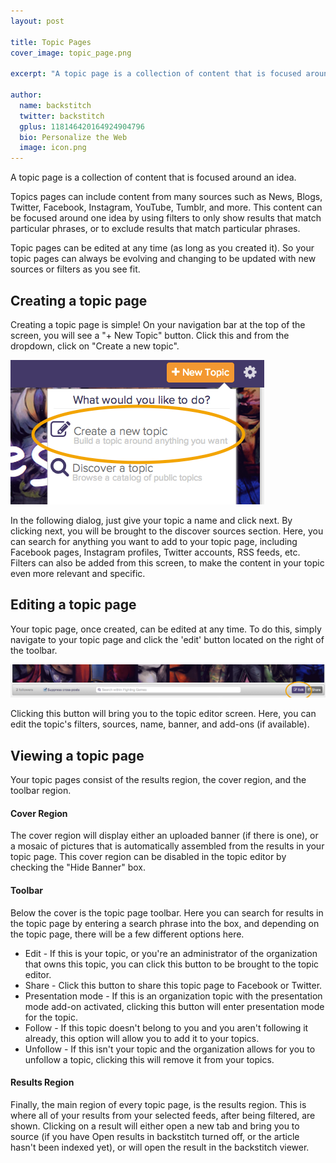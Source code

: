 ```yaml
---
layout: post

title: Topic Pages
cover_image: topic_page.png

excerpt: "A topic page is a collection of content that is focused around an idea.  Including content from many sources such as Facebook, Twitter, RSS feeds, YouTube channels, etc."

author:
  name: backstitch
  twitter: backstitch
  gplus: 118146420164924904796 
  bio: Personalize the Web
  image: icon.png
---
```


A topic page is a collection of content that is focused around an idea.

Topics pages can include content from many sources such as News, Blogs, Twitter, Facebook, Instagram, YouTube, Tumblr, and more. This content can be focused around one idea by using filters to only show results that match particular phrases, or to exclude results that match particular phrases. 

Topic pages can be edited at any time (as long as you created it). So your topic pages can always be evolving and changing to be updated with new sources or filters as you see fit. 

## Creating a topic page
  
Creating a topic page is simple! On your navigation bar at the top of the screen, you will see a "+ New Topic" button. Click this and from the dropdown, click on "Create a new topic". 

<div class="full zoomable"><img src="/images/create_new_topic.png"></div>

In the following dialog, just give your topic a name and click next. By clicking next, you will be brought to the discover sources section. Here, you can search for anything you want to add to your topic page, including Facebook pages, Instagram profiles, Twitter accounts, RSS feeds, etc. Filters can also be added from this screen, to make the content in your topic even more relevant and specific.

## Editing a topic page

Your topic page, once created, can be edited at any time. To do this, simply navigate to your topic page and click the 'edit' button located on the right of the toolbar. 

<div class="full zoomable"><img src="/images/edit_button.png"></div>

Clicking this button will bring you to the topic editor screen. Here, you can edit the topic's filters, sources, name, banner, and add-ons (if available). 

 
## Viewing a topic page

Your topic pages consist of the results region, the cover region, and the toolbar region. 

#### Cover Region

The cover region will display either an uploaded banner (if there is one), or a mosaic of pictures that is automatically assembled from the results in your topic page. This cover region can be disabled in the topic editor by checking the "Hide Banner" box. 

#### Toolbar

Below the cover is the topic page toolbar. Here you can search for results in the topic page by entering a search phrase into the box, and depending on the topic page, there will be a few different options here.

- Edit - If this is your topic, or you're an administrator of the organization that owns this topic, you can click this button to be brought to the topic editor.
- Share - Click this button to share this topic page to Facebook or Twitter. 
- Presentation mode - If this is an organization topic with the presentation mode add-on activated, clicking this button will enter presentation mode for the topic. 
- Follow - If this topic doesn't belong to you and you aren't following it already, this option will allow you to add it to your topics.
- Unfollow - If this isn't your topic and the organization allows for you to unfollow a topic, clicking this will remove it from your topics. 

#### Results Region

Finally, the main region of every topic page, is the results region. This is where all of your results from your selected feeds, after being filtered, are shown. Clicking on a result will either open a new tab and bring you to source (if you have Open results in backstitch turned off, or the article hasn't been indexed yet), or will open the result in the backstitch viewer. 